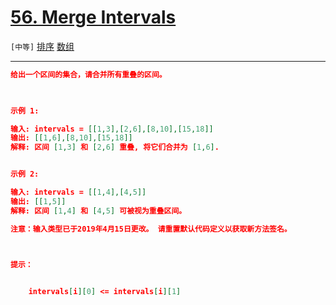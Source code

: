 # [56. Merge Intervals](https://leetcode-cn.com/problems/merge-intervals/)

`[中等]` [排序](https://leetcode-cn.com/tag/sort/) [数组](https://leetcode-cn.com/tag/array/)

---

```json
给出一个区间的集合，请合并所有重叠的区间。

 

示例 1:

输入: intervals = [[1,3],[2,6],[8,10],[15,18]]
输出: [[1,6],[8,10],[15,18]]
解释: 区间 [1,3] 和 [2,6] 重叠, 将它们合并为 [1,6].


示例 2:

输入: intervals = [[1,4],[4,5]]
输出: [[1,5]]
解释: 区间 [1,4] 和 [4,5] 可被视为重叠区间。

注意：输入类型已于2019年4月15日更改。 请重置默认代码定义以获取新方法签名。

 

提示：


	intervals[i][0] <= intervals[i][1]


```

